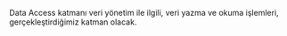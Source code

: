 ﻿Data Access katmanı veri yönetim ile ilgili, veri yazma ve okuma işlemleri, gerçekleştirdiğimiz katman olacak.